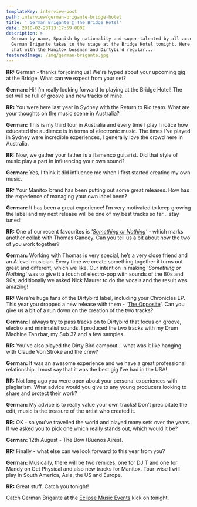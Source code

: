 ```yaml
---
templateKey: interview-post
path: interview/german-brigante-bridge-hotel
title: ' German Brigante @ The Bridge Hotel'
date: 2018-02-23T13:17:59.000Z
description: >
  German by name, Spanish by nationality and super-talented by all accounts -
  German Brigante takes to the stage at the Bridge Hotel tonight. Here’s our
  chat with the Manitox bossman and Dirtybird regular...
featuredImage: /img/german-brigante.jpg
---
```


**RR:** German - thanks for joining us! We're hyped about your upcoming gig at the Bridge. What can we expect from your set?

**German:** Hi! I’m really looking forward to playing at the Bridge Hotel! The set will be full of groove and new tracks of mine.

**RR:** You were here last year in Sydney with the Return to Rio team. What are your thoughts on the music scene in Australia?

**German:** This is my third tour in Australia and every time I play I notice how educated the audience is in terms of electronic music. The times I’ve played in Sydney were incredible experiences, I generally love the crowd here in Australia.

**RR:** Now, we gather your father is a flamenco guitarist. Did that style of music play a part in influencing your own sound?

**German:** Yes, I think it did influence me when I first started creating my own music.

**RR:** Your Manitox brand has been putting out some great releases. How has the experience of managing your own label been?

**German:** It has been a great experience! I’m very motivated to keep growing the label and my next release will be one of my best tracks so far... stay tuned!

**RR:** One of our recent favourites is _'[Something or Nothing](https://www.beatport.com/track/something-or-nothing-original-mix/9782806)'_ - which marks another collab with Thomas Gandey. Can you tell us a bit about how the two of you work together?

**German:** Working with Thomas is very special, he’s a very close friend and an A level musician. Every time we create something together it turns out great and different, which we like. Our intention in making _'Something or Nothing'_ was to give it a touch of electro-pop with sounds of the 80s and 90s, additionally we asked Nick Maurer to do the vocals and the result was amazing!

**RR:** Were're huge fans of the Dirtybird label, including your Chronicles EP. This year you dropped a new release with them - '[The Opposite](https://www.beatport.com/release/the-opposite/2197103)'. Can you give us a bit of a run down on the creation of the two tracks?

**German:** I always try to pass tracks on to Dirtybird that focus on groove, electro and minimalist sounds. I produced the two tracks with my Drum Machine Tanzbar, my Sub 37 and a few samples.

**RR:** You've also played the Dirty Bird campout... what was it like hanging with Claude Von Stroke and the crew?

**German:** It was an awesome experience and we have a great professional relationship. I must say that it was the best gig I’ve had in the USA!

**RR:** Not long ago you were open about your personal experiences with plagiarism. What advice would you give to any young producers looking to share and protect their work?

**German:** My advice is to really value your own tracks! Don’t precipitate the edit, music is the treasure of the artist who created it.

**RR:** OK - so you've travelled the world and played many sets over the years. If we asked you to pick one which really stands out, which would it be?

**German:** 12th August - The Bow (Buenos Aires).

**RR:** Finally - what else can we look forward to this year from you?

**German:** Musically, there will be two remixes, one for DJ T and one for Mandy on Get Physical and also new tracks for Manitox. Tour-wise I will play in South America, Asia, the US and Europe.

**RR:** Great stuff. Catch you tonight!

Catch German Brigante at the [Eclipse Music Events](https://www.facebook.com/eclipsemusiceventsaus/) kick on tonight.
